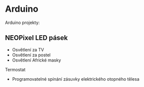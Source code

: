 # Arduino
Arduino projekty:

## NEOPixel LED pásek
 - Osvětlení za TV
 - Osvětlení za postel
 - Osvětlení Africké masky
 
 Termostat
  - Programovatelné spínání zásuvky elektrického otopného tělesa
